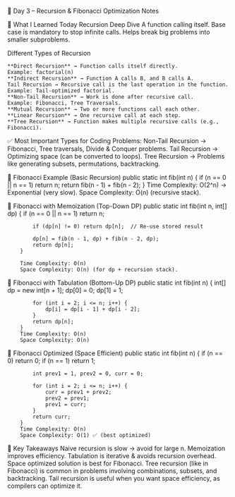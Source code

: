 📘 Day 3 – Recursion & Fibonacci Optimization Notes

🔹 What I Learned Today
    Recursion Deep Dive
    A function calling itself.
    Base case is mandatory to stop infinite calls.
    Helps break big problems into smaller subproblems.

Different Types of Recursion

    **Direct Recursion** → Function calls itself directly.
    Example: factorial(n)
    **Indirect Recursion** → Function A calls B, and B calls A.
    Tail Recursion → Recursive call is the last operation in the function.
    Example: Tail-optimized factorial.
    **Non-Tail Recursion** → Work is done after recursive call.
    Example: Fibonacci, Tree Traversals.
    **Mutual Recursion** → Two or more functions call each other.
    **Linear Recursion** → One recursive call at each step.
    **Tree Recursion** → Function makes multiple recursive calls (e.g., Fibonacci).

✅ Most Important Types for Coding Problems:
    Non-Tail Recursion → Fibonacci, Tree traversals, Divide & Conquer problems.
    Tail Recursion → Optimizing space (can be converted to loops).
    Tree Recursion → Problems like generating subsets, permutations, backtracking.

🔹 Fibonacci Example (Basic Recursion)
        public static int fib(int n) {
            if (n == 0 || n == 1)
                return n;
            return fib(n - 1) + fib(n - 2);
        }
        Time Complexity: O(2^n) → Exponential (very slow).
        Space Complexity: O(n) (recursive stack).

🔹 Fibonacci with Memoization (Top-Down DP)
        public static int fib(int n, int[] dp) {
            if (n == 0 || n == 1) return n;

            if (dp[n] != 0) return dp[n];  // Re-use stored result

            dp[n] = fib(n - 1, dp) + fib(n - 2, dp);
            return dp[n];
        }

        Time Complexity: O(n)
        Space Complexity: O(n) (for dp + recursion stack).

🔹 Fibonacci with Tabulation (Bottom-Up DP)
        public static int fib(int n) {
            int[] dp = new int[n + 1];
            dp[0] = 0;
            dp[1] = 1;

            for (int i = 2; i <= n; i++) {
                dp[i] = dp[i - 1] + dp[i - 2];
            }
            return dp[n];
        }
        Time Complexity: O(n)
        Space Complexity: O(n)

🔹 Fibonacci Optimized (Space Efficient)
        public static int fib(int n) {
            if (n == 0) return 0;
            if (n == 1) return 1;

            int prev1 = 1, prev2 = 0, curr = 0;

            for (int i = 2; i <= n; i++) {
                curr = prev1 + prev2;
                prev2 = prev1;
                prev1 = curr;
            }
            return curr;
        }
        Time Complexity: O(n)
        Space Complexity: O(1) ✅ (best optimized)

🔹 Key Takeaways
    Naive recursion is slow → avoid for large n.
    Memoization improves efficiency.
    Tabulation is iterative & avoids recursion overhead.
    Space optimized solution is best for Fibonacci.
    Tree recursion (like in Fibonacci) is common in problems involving combinations, subsets, and backtracking.
    Tail recursion is useful when you want space efficiency, as compilers can optimize it.